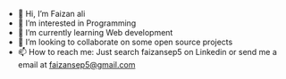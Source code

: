 - 👋 Hi, I’m Faizan ali
- 👀 I’m interested in Programming
- 🌱 I’m currently learning Web development
- 💞️ I’m looking to collaborate on some open source projects
- 📫 How to reach me: Just search faizansep5 on Linkedin or send me a email at faizansep5@gmail.com 

<!---
faizansep5/faizansep5 is a ✨ special ✨ repository because its `README.md` (this file) appears on your GitHub profile.
You can click the Preview link to take a look at your changes.
--->
